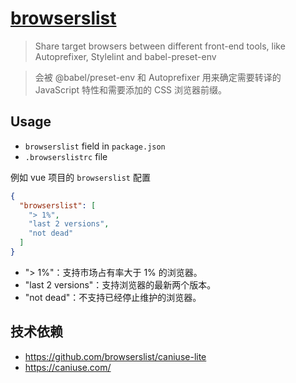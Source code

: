 # [browserslist](https://github.com/browserslist/browserslist)

> Share target browsers between different front-end tools, like Autoprefixer, Stylelint and babel-preset-env

> 会被 @babel/preset-env 和 Autoprefixer 用来确定需要转译的 JavaScript 特性和需要添加的 CSS 浏览器前缀。

## Usage

* `browserslist` field in `package.json`
* `.browserslistrc` file

例如 vue 项目的 `browserslist` 配置

```json
{
  "browserslist": [
    "> 1%",
    "last 2 versions",
    "not dead"
  ]
}
```

* "> 1%"：支持市场占有率大于 1% 的浏览器。
* "last 2 versions"：支持浏览器的最新两个版本。
* "not dead"：不支持已经停止维护的浏览器。

## 技术依赖

* https://github.com/browserslist/caniuse-lite
* https://caniuse.com/

